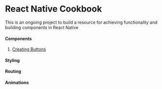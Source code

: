 # React Native Cookbook

This is an ongoing project to build a resource for achieving functionality and building components in React Native

#### Components

1. [Creating Buttons](https://github.com/dabit3/react-native-cookbook/buttons.md)

#### Styling

#### Routing

#### Animations